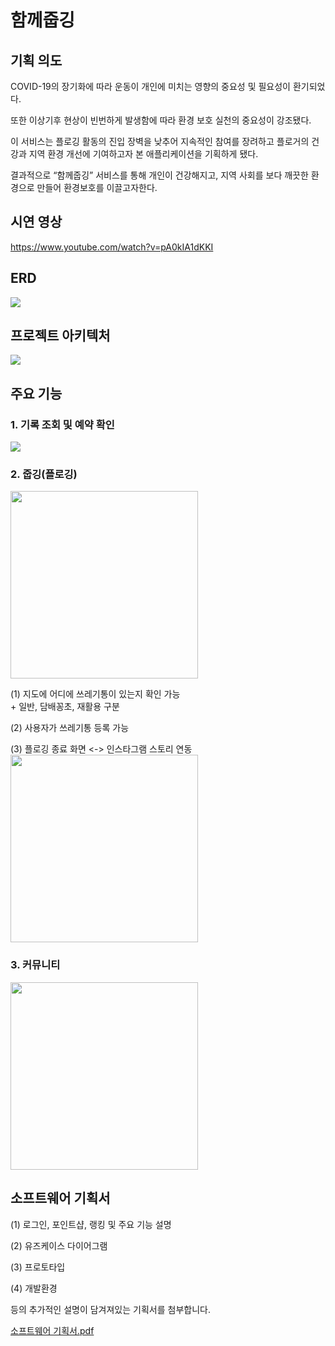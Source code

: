 # 함께줍깅

## 기획 의도
COVID-19의 장기화에 따라 운동이 개인에 미치는 영향의 중요성 및 필요성이 환기되었다. 

또한 이상기후 현상이 빈번하게 발생함에 따라 환경 보호 실천의 중요성이 강조됐다.

이 서비스는 플로깅 활동의 진입 장벽을 낮추어 지속적인 참여를 장려하고 플로거의 건강과 지역 환경 개선에 기여하고자 본 애플리케이션을 기획하게 됐다.

결과적으로 “함께줍깅” 서비스를 통해 개인이 건강해지고, 지역 사회를 보다 깨끗한 환경으로 만들어 환경보호를 이끌고자한다.

## 시연 영상
https://www.youtube.com/watch?v=pA0kIA1dKKI


## ERD
<img src="./img/ploggingERD.png"/>

## 프로젝트 아키텍처
<img src="./img/ploggingArchitecture.png"/>

## 주요 기능
### 1. 기록 조회 및 예약 확인
<img src="./img/ploggingMyjubgging.png"/>

### 2. 줍깅(플로깅)
<img width = "300" src="./img/ploggingMap.png"/>

(1) 지도에 어디에 쓰레기통이 있는지 확인 가능 <br/>
    + 일반, 담배꽁초, 재활용 구분 <br/>

(2) 사용자가 쓰레기통 등록 가능

(3) 플로깅 종료 화면 <-> 인스타그램 스토리 연동 <br/>
<img width = "300" src="./img/ploggingInstagram.png">

### 3. 커뮤니티
<img width = "300" src="./img/ploggingCommunity.png">

## 소프트웨어 기획서
(1) 로그인, 포인트샵, 랭킹 및 주요 기능 설명

(2) 유즈케이스 다이어그램

(3) 프로토타입

(4) 개발환경

등의 추가적인 설명이 담겨져있는 기획서를 첨부합니다.

[소프트웨어 기획서.pdf](./img/plogging.pdf)
